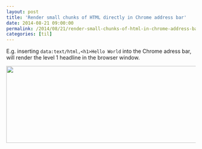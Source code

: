 ```yaml
---
layout: post
title: 'Render small chunks of HTML directly in Chrome address bar'
date: 2014-08-21 09:00:00
permalink: /2014/08/21/render-small-chunks-of-html-in-chrome-address-bar
categories: [til]
---
```


E.g. inserting `data:text/html,<h1>Hello World` into the Chrome adress bar, will render the level 1 headline in the browser window.

<img
  src="/img/posts/chrome-address-bar-render-html.jpg"
  width="645"
  height="205" />
